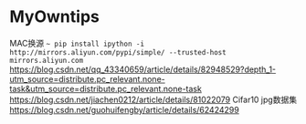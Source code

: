 # MyOwntips
MAC换源
``~ pip install ipython -i http://mirrors.aliyun.com/pypi/simple/ --trusted-host mirrors.aliyun.com``
https://blog.csdn.net/qq_43340659/article/details/82948529?depth_1-utm_source=distribute.pc_relevant.none-task&utm_source=distribute.pc_relevant.none-task
https://blog.csdn.net/jiachen0212/article/details/81022079
Cifar10 jpg数据集
https://blog.csdn.net/guohuifengby/article/details/62424299
